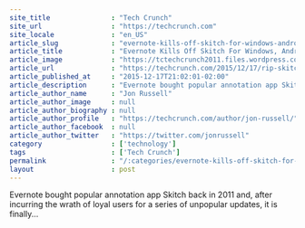 ```yaml
---
site_title               : "Tech Crunch"
site_url                 : "https://techcrunch.com"
site_locale              : "en_US"
article_slug             : "evernote-kills-off-skitch-for-windows-android-and-ios-but-retains-mac-app"
article_title            : "Evernote Kills Off Skitch For Windows, Android And iOS — But Retains Mac App"
article_image            : "https://tctechcrunch2011.files.wordpress.com/2015/12/evernote-skitch.jpg?w=764&h=400&crop=1"
article_url              : "https://techcrunch.com/2015/12/17/rip-skitch/"
article_published_at     : "2015-12-17T21:02:01-02:00"
article_description      : "Evernote bought popular annotation app Skitch back in 2011 and, after incurring the wrath of loyal users for a series of unpopular updates, it is finally..."
article_author_name      : "Jon Russell"
article_author_image     : null
article_author_biography : null
article_author_profile   : "https://techcrunch.com/author/jon-russell/"
article_author_facebook  : null
article_author_twitter   : "https://twitter.com/jonrussell"
category                 : ['technology']
tags                     : ['Tech Crunch']
permalink                : "/:categories/evernote-kills-off-skitch-for-windows-android-and-ios-but-retains-mac-app/"
layout                   : post
---
```


Evernote bought popular annotation app Skitch back in 2011 and, after incurring the wrath of loyal users for a series of unpopular updates, it is finally...
